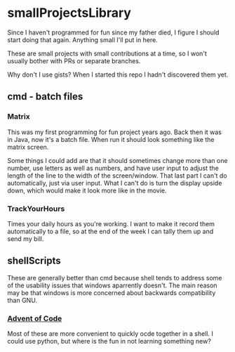 # smallProjectsLibrary
Since I haven't programmed for fun since my father died, I figure I should start doing that again. Anything small I'll put in here.

These are small projects with small contributions at a time, so I won't usually bother with PRs or separate branches.

Why don't I use gists? When I started this repo I hadn't discovered them yet.

## cmd - batch files
### Matrix
This was my first programming for fun project years ago. Back then it was in Java, now it's a batch file. When run it should look something like the matrix screen. 

Some things I could add are that it should sometimes change more than one number, use letters as well as numbers, and have user input to adjust the length of the line to the width of the screen/window. That last part I can't do automatically, just via user input. What I can't do is turn the display upside down, which would make it look more like in the movie.

### TrackYourHours
Times your daily hours as you're working. I want to make it record them automatically to a file, so at the end of the week I can tally them up and send my bill.

## shellScripts
These are generally better than cmd because shell tends to address some of the usability issues that windows aparrently doesn't. The main reason may be that windows is more concerned about backwards compatibility than GNU.
### [Advent of Code](https://adventofcode.com/)
Most of these are more convenient to quickly ocde together in a shell. I could use python, but where is the fun in not learning something new?
